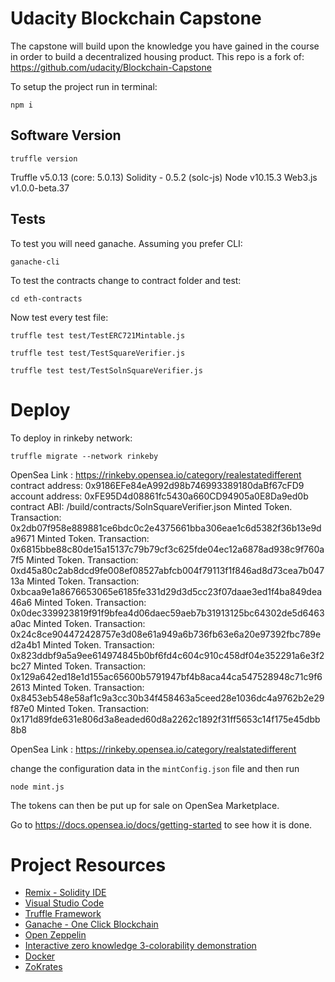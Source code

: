 # Udacity Blockchain Capstone

The capstone will build upon the knowledge you have gained in the course in order to build a decentralized housing product. 
This repo is a fork of: https://github.com/udacity/Blockchain-Capstone

To setup the project run in terminal:

`npm i`

## Software Version

`truffle version`

Truffle v5.0.13 (core: 5.0.13)
Solidity - 0.5.2 (solc-js)
Node v10.15.3
Web3.js v1.0.0-beta.37

## Tests
To test you will need ganache. Assuming you prefer CLI:

`ganache-cli`

To test the contracts change to contract folder and test:

`cd eth-contracts`

Now test every test file:

`truffle test test/TestERC721Mintable.js`

`truffle test test/TestSquareVerifier.js`

`truffle test test/TestSolnSquareVerifier.js`

# Deploy
To deploy in rinkeby network:

`truffle migrate --network rinkeby`

OpenSea Link : https://rinkeby.opensea.io/category/realestatedifferent
contract address: 0x9186EFe84eA992d98b746993389180daBf67cFD9
account address: 0xFE95D4d08861fc5430a660CD94905a0E8Da9ed0b
contract ABI: /build/contracts/SolnSquareVerifier.json
Minted Token. Transaction: 0x2db07f958e889881ce6bdc0c2e4375661bba306eae1c6d5382f36b13e9da9671
Minted Token. Transaction: 0x6815bbe88c80de15a15137c79b79cf3c625fde04ec12a6878ad938c9f760a7f5
Minted Token. Transaction: 0xd45a80c2ab8dcd9fe008ef08527abfcb004f79113f1f846ad8d73cea7b04713a
Minted Token. Transaction: 0xbcaa9e1a8676653065e6185fe331d29d3d5cc23f07daae3ed1f4ba849dea46a6
Minted Token. Transaction: 0x0dec339923819f91f9bfea4d06daec59aeb7b31913125bc64302de5d6463a0ac
Minted Token. Transaction: 0x24c8ce904472428757e3d08e61a949a6b736fb63e6a20e97392fbc789ed2a4b1
Minted Token. Transaction: 0x823ddbf9a5a9ee614974845b0bf6fd4c604c910c458df04e352291a6e3f2bc27
Minted Token. Transaction: 0x129a642ed18e1d155ac65600b5791947bf4b8aca44ca547528948c71c9f62613
Minted Token. Transaction: 0x8453eb548e58af1c9a3cc30b34f458463a5ceed28e1036dc4a9762b2e29f87e0
Minted Token. Transaction: 0x171d89fde631e806d3a8eaded60d8a2262c1892f31ff5653c14f175e45dbb8b8

OpenSea Link : https://rinkeby.opensea.io/category/realstatedifferent

change the configuration data in the `mintConfig.json` file and then run

`node mint.js`

The tokens can then be put up for sale on OpenSea Marketplace.

Go to https://docs.opensea.io/docs/getting-started to see how it is done.

# Project Resources

* [Remix - Solidity IDE](https://remix.ethereum.org/)
* [Visual Studio Code](https://code.visualstudio.com/)
* [Truffle Framework](https://truffleframework.com/)
* [Ganache - One Click Blockchain](https://truffleframework.com/ganache)
* [Open Zeppelin ](https://openzeppelin.org/)
* [Interactive zero knowledge 3-colorability demonstration](http://web.mit.edu/~ezyang/Public/graph/svg.html)
* [Docker](https://docs.docker.com/install/)
* [ZoKrates](https://github.com/Zokrates/ZoKrates)
